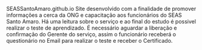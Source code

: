 SEASSantoAmaro.github.io
Site desenvolvido com a finalidade de promover informações a cerca da ONG e capacitação aos funcionários do SEAS Santo Amaro. Há uma leitura sobre o serviço e ao final do estudo é possivel realizar o teste de aprendizado. É necessário aguardar a liberação e confirmação do Gerente do serviço, assim o funcionário receberá o questionário no Email para realizar o teste e receber o Certificado.
